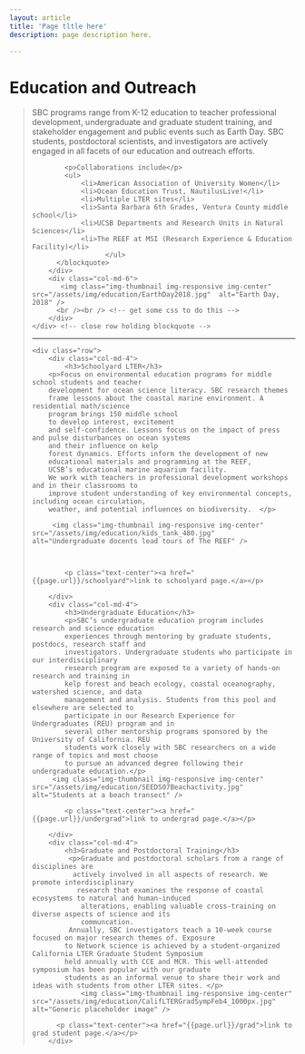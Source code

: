 ```yaml
---
layout: article
title: 'Page tltle here'
description: page description here.

---
```


<h1>Education and Outreach</h1>

<div id="main-container">
    <div class="row">
        <div class="col-md-6">
         <blockquote>
            <p class="lead">SBC programs  range from K-12 education to 
            teacher professional development, undergraduate and graduate student training, and 
            stakeholder engagement and public events such as Earth Day. 
            SBC students, postdoctoral scientists, and investigators are actively 
            engaged in all facets of our education and outreach efforts. </p>
            
            <p>Collaborations include</p>
            <ul>
                <li>American Association of University Women</li>
                <li>Ocean Education Trust, NautilusLive!</li>
                <li>Multiple LTER sites</li>
                <li>Santa Barbara 6th Grades, Ventura County middle school</li>
                <li>UCSB Departments and Research Units in Natural Sciences</li>
                <li>The REEF at MSI (Research Experience & Education Facility)</li>
                      </ul>
          </blockquote>  
        </div>
        <div class="col-md-6">
           <img class="img-thumbnail img-responsive img-center" src="/assets/img/education/EarthDay2018.jpg"  alt="Earth Day, 2018" />
          <br /><br /> <!-- get some css to do this -->           
        </div>
    </div> <!-- close row holding blockquote -->
<!-- divider -->
<div  class="row">
            <div class='col-md-12'>
             <hr/>
            </div>
        </div>

<!-- three ed areas here -->
	<div class="row">
        <div class="col-md-4">
            <h3>Schoolyard LTER</h3>
        <p>Focus on environmental education programs for middle school students and teacher 
        development for ocean science literacy. SBC research themes 
        frame lessons about the coastal marine environment. A residential math/science 
        program brings 150 middle school 
        to develop interest, excitement 
        and self-confidence. Lessons focus on the impact of press and pulse disturbances on ocean systems 
        and their influence on kelp 
        forest dynamics. Efforts inform the development of new 
        educational materials and programming at the REEF, 
        UCSB’s educational marine aquarium facility. 
        We work with teachers in professional development workshops and in their classrooms to 
        improve student understanding of key environmental concepts, including ocean circulation, 
        weather, and potential influences on biodiversity.  </p>
            
         <img class="img-thumbnail img-responsive img-center" src="/assets/img/education/kids_tank_480.jpg"  alt="Undergraduate docents lead tours of The REEF" />

              
              
            <p class="text-center"><a href="{{page.url}}/schoolyard">link to schoolyard page.</a></p>

        </div>   
        <div class="col-md-4">
            <h3>Undergraduate Education</h3>
            <p>SBC’s undergraduate education program includes research and science education 
            experiences through mentoring by graduate students, postdocs, research staff and 
            investigators. Undergraduate students who participate in our interdisciplinary 
            research program are exposed to a variety of hands-on research and training in 
            kelp forest and beach ecology, coastal oceanography, watershed science, and data 
            management and analysis. Students from this pool and elsewhere are selected to 
            participate in our Research Experience for Undergraduates (REU) program and in 
            several other mentorship programs sponsored by the University of California. REU 
            students work closely with SBC researchers on a wide range of topics and most choose 
            to pursue an advanced degree following their undergraduate education.</p>
         <img class="img-thumbnail img-responsive img-center" src="/assets/img/education/SEEDS07Beachactivity.jpg"  alt="Students at a beach transect" />

            <p class="text-center"><a href="{{page.url}}/undergrad">link to undergrad page.</a></p>

        </div>
        <div class="col-md-4">
            <h3>Graduate and Postdoctoral Training</h3>
             <p>Graduate and postdoctoral scholars from a range of disciplines are 
              actively involved in all aspects of research. We promote interdisciplinary 
               research that examines the response of coastal ecosystems to natural and human-induced 
                alterations, enabling valuable cross-training on diverse aspects of science and its 
                communcation.
             Annually, SBC investigators teach a 10-week course focused on major research themes of. Exposure 
            to Network science is achieved by a student-organized California LTER Graduate Student Symposium 
            held annually with CCE and MCR. This well-attended symposium has been popular with our graduate 
            students as an informal venue to share their work and ideas with students from other LTER sites. </p>
                <img class="img-thumbnail img-responsive img-center" src="/assets/img/education/CalifLTERGradSympFeb4_1000px.jpg"  alt="Generic placeholder image" />

          <p class="text-center"><a href="{{page.url}}/grad">link to grad student page.</a></p>
        </div>

          
   </div>
   
    
</div>
